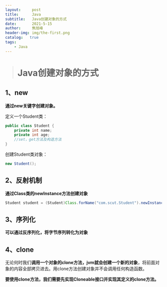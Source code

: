 ```yaml
---
layout:     post
title:      Java
subtitle:   Java创建对象的方式
date:       2021-5-15
author:     焦旭峰
header-img: img/the-first.png
catalog:   true
tags:
    - Java
---
```




> # Java创建对象的方式

## 1、new

**通过new关键字创建对象。**

定义一个Student类：

```java
public class Student {
    private int name;
    private int age;
    //set，get方法及构造方法
}

```

创建Student类对象：

```java
new Student();
```

## 2、反射机制

**通过Class类的newInstance方法创建对象**

```java
Student student = (Student)Class.forName("com.scut.Student").newInstance();
```

## 3、序列化

**可以通过反序列化，将字节序列转化为对象**

## 4、clone

无论何时我们**调用一个对象的clone方法，jvm就会创建一个新的对象**，将前面对象的内容全部拷贝进去。用clone方法创建对象并不会调用任何构造函数。

**要使用clone方法，我们需要先实现Cloneable接口并实现其定义的clone方法。**

